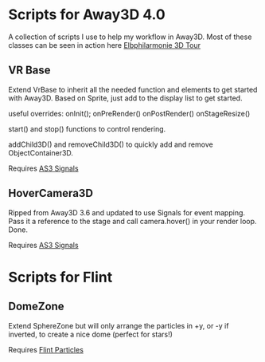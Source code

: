 Scripts for Away3D 4.0
=======

A collection of scripts I use to help my workflow in Away3D.
Most of these classes can be seen in action here [Elbphilarmonie 3D Tour](http://www.elbphilharmonie-erleben.de/flash/)


VR Base
-----

Extend VrBase to inherit all the needed function and elements to get started with Away3D. Based on Sprite, just add to the display list to get started.


useful overrides:
onInit();
onPreRender()
onPostRender()
onStageResize()

start() and stop() functions to control rendering.

addChild3D() and removeChild3D() to quickly add and remove ObjectContainer3D.

Requires [AS3 Signals](https://github.com/robertpenner/as3-signals)



HoverCamera3D
-----
Ripped from Away3D 3.6 and updated to use Signals for event mapping. Pass it a reference to the stage and call camera.hover() in your render loop. Done.

Requires [AS3 Signals](https://github.com/robertpenner/as3-signals)



Scripts for Flint
=======

DomeZone
-----
Extend SphereZone but will only arrange the particles in +y, or -y if inverted, to create a nice dome (perfect for stars!)

Requires [Flint Particles](http://flintparticles.org/)
